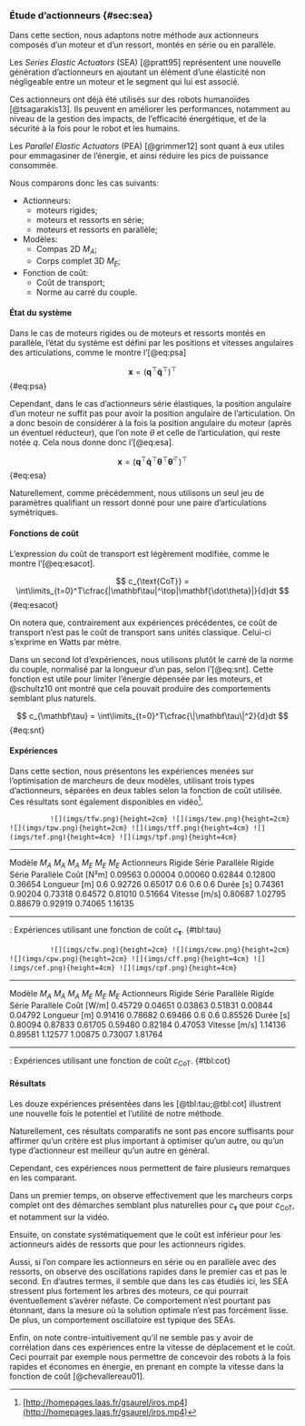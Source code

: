 ### Étude d’actionneurs {#sec:sea}

Dans cette section, nous adaptons notre méthode aux actionneurs composés d’un moteur et d’un ressort, montés en série
ou en parallèle.

Les *Series Elastic Actuators* (SEA) [@pratt95] représentent une nouvelle génération d’actionneurs en ajoutant un
élément d’une élasticité non négligeable entre un moteur et le segment qui lui est associé.

Ces actionneurs ont déjà été utilisés sur des robots humanoïdes [@tsagarakis13]. Ils peuvent en améliorer les
performances, notamment au niveau de la gestion des impacts, de l’efficacité énergétique, et de la sécurité à la fois
pour le robot et les humains.

Les *Parallel Elastic Actuators* (PEA) [@grimmer12] sont quant à eux utiles pour emmagasiner de l’énergie, et ainsi
réduire les pics de puissance consommée.

Nous comparons donc les cas suivants:

- Actionneurs:
    - moteurs rigides;
    - moteurs et ressorts en série;
    - moteurs et ressorts en parallèle;
- Modèles:
    - Compas 2D $M_A$;
    - Corps complet 3D $M_E$;
- Fonction de coût:
    - Coût de transport;
    - Norme au carré du couple.

#### État du système

Dans le cas de moteurs rigides ou de moteurs et ressorts montés en parallèle, l’état du système est défini par les
positions et vitesses angulaires des articulations, comme le montre l’[@eq:psa]

$$ \mathbf x = \left(\mathbf q^\top \mathbf{\dot q}^\top\right)^\top $$ {#eq:psa}

Cependant, dans le cas d’actionneurs série élastiques, la position angulaire d’un moteur ne suffit pas pour avoir la
position angulaire de l’articulation. On a donc besoin de considérer à la fois la position angulaire du moteur (après
un éventuel réducteur), que l’on note $\theta$ et celle de l’articulation, qui reste notée $q$. Cela nous donne donc
l’[@eq:esa].

$$ \mathbf x = \left(\mathbf q^\top \mathbf{\dot q}^\top \mathbf\theta^\top \mathbf{\dot\theta}^\top\right)^\top $$ {#eq:esa}

Naturellement, comme précédemment, nous utilisons un seul jeu de paramètres qualifiant un ressort donné pour une paire
d’articulations symétriques.

#### Fonctions de coût

L’expression du coût de transport est légèrement modifiée, comme le montre l’[@eq:esacot].

$$ c_{\text{CoT}} = \int\limits_{t=0}^T\cfrac{|\mathbf\tau|^\top|\mathbf{\dot\theta}|}{d}dt $$ {#eq:esacot}

On notera que, contrairement aux expériences précédentes, ce coût de transport n’est pas le coût de transport sans
unités classique. Celui-ci s’exprime en Watts par mètre.

Dans un second lot d’expériences, nous utilisons plutôt le carré de la norme du couple, normalisé par la longueur d’un
pas, selon l’[@eq:snt]. Cette fonction est utile pour limiter l’énergie dépensée par les moteurs, et @schultz10 ont
montré que cela pouvait produire des comportements semblant plus naturels.

$$ c_{\mathbf\tau} = \int\limits_{t=0}^T\cfrac{\|\mathbf\tau\|^2}{d}dt $$ {#eq:snt}

#### Expériences

Dans cette section, nous présentons les expériences menées sur l’optimisation de marcheurs de deux modèles, utilisant
trois types d’actionneurs, séparées en deux tables selon la fonction de coût utilisée. Ces résultats sont également
disponibles en vidéo[^13].


              ![](imgs/tfw.png){height=2cm} ![](imgs/tew.png){height=2cm} ![](imgs/tpw.png){height=2cm} ![](imgs/tff.png){height=4cm} ![](imgs/tef.png){height=4cm} ![](imgs/tpf.png){height=4cm}
------------- ----------------------------- ----------------------------- ----------------------------- ----------------------------- ----------------------------- -----------------------------
Modèle        $M_A$                         $M_A$                         $M_A$                         $M_E$                         $M_E$                         $M_E$
Actionneurs   Rigide                        Série                         Parallèle                     Rigide                        Série                         Parallèle
Coût [N²m]    0.09563                       0.00004                       0.00060                       0.62844                       0.12800                       0.36654
Longueur [m]  0.6                           0.92726                       0.65017                       0.6                           0.6                           0.6
Durée [s]     0.74361                       0.90204                       0.73318                       0.64572                       0.81010                       0.51664
Vitesse [m/s] 0.80687                       1.02795                       0.88679                       0.92919                       0.74065                       1.16135
------------- ----------------------------- ----------------------------- ----------------------------- ----------------------------- ----------------------------- -----------------------------
: Expériences utilisant une fonction de coût $c_{\mathbf\tau}$. {#tbl:tau}


              ![](imgs/cfw.png){height=2cm} ![](imgs/cew.png){height=2cm} ![](imgs/cpw.png){height=2cm} ![](imgs/cff.png){height=4cm} ![](imgs/cef.png){height=4cm} ![](imgs/cpf.png){height=4cm}
------------- ----------------------------- ----------------------------- ----------------------------- ----------------------------- ----------------------------- -----------------------------
Modèle        $M_A$                         $M_A$                         $M_A$                         $M_E$                         $M_E$                         $M_E$
Actionneurs   Rigide                        Série                         Parallèle                     Rigide                        Série                         Parallèle
Coût [W/m]    0.45729                       0.04651                       0.03863                       0.51831                       0.00844                       0.04792
Longueur [m]  0.91416                       0.78682                       0.69466                       0.6                           0.6                           0.85526
Durée [s]     0.80094                       0.87833                       0.61705                       0.59480                       0.82184                       0.47053
Vitesse [m/s] 1.14136                       0.89581                       1.12577                       1.00875                       0.73007                       1.81764
------------- ----------------------------- ----------------------------- ----------------------------- ----------------------------- ----------------------------- -----------------------------
: Expériences utilisant une fonction de coût $c_{\text{CoT}}$. {#tbl:cot}


<!-- a_ -->

[^13]: [http://homepages.laas.fr/gsaurel/iros.mp4](http://homepages.laas.fr/gsaurel/iros.mp4)

<!--TODO: update this link for hal.laas.fr-->

#### Résultats

Les douze expériences présentées dans les [@tbl:tau;@tbl:cot] illustrent une nouvelle fois le potentiel
et l’utilité de notre méthode.

Naturellement, ces résultats comparatifs ne sont pas encore suffisants pour affirmer qu’un critère est plus important à
optimiser qu’un autre, ou qu’un type d’actionneur est meilleur qu’un autre en général.

Cependant, ces expériences nous permettent de faire plusieurs remarques en les comparant.

Dans un premier temps, on observe effectivement que les marcheurs corps complet ont des démarches semblant plus
naturelles pour $c_{\mathbf\tau}$ que pour $c_{\text{CoT}}$, et notamment sur la vidéo.

Ensuite, on constate systématiquement que le coût est inférieur pour les actionneurs aidés de ressorts que pour les
actionneurs rigides.

Aussi, si l’on compare les actionneurs en série ou en parallèle avec des ressorts, on observe des oscillations
rapides dans le premier cas et pas le second. En d’autres termes, il semble que dans les cas étudiés ici, les SEA
stressent plus fortement les arbres des moteurs, ce qui pourrait éventuellement s’avérer néfaste. Ce comportement n’est
pourtant pas étonnant, dans la mesure où la solution optimale n’est pas forcément lisse. De plus, un comportement
oscillatoire est typique des SEAs.

Enfin, on note contre-intuitivement qu’il ne semble pas y avoir de corrélation dans ces expériences entre la vitesse de
déplacement et le coût. Ceci pourrait par exemple nous permettre de concevoir des robots à la fois rapides et économes
en énergie, en prenant en compte la vitesse dans la fonction de coût [@chevallereau01].
